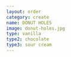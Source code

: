 ```yaml
---
layout: order
category: create
name: DONUT HOLES
image: donut-holes.jpg
type: vanilla
type2: chocolate
type3: sour cream
---
```

